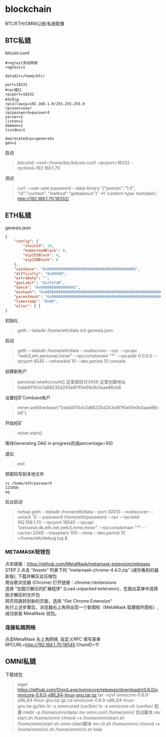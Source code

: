 # blockchain
BTC/ETH/OMNI公链/私链配置


## BTC私链
bitcoin.conf
```
#regtest测试网络
regtest=1 

datadir=/home/btc/

port=18331
#rpc端口
rpcport=18332
#允许ip
rpcallowip=192.168.1.0/255.255.255.0
rpcuser=user
rpcpassword=password
server=1
listen=1 
daemon=1 
txindex=1

deprecatedrpc=generate
gen=1
```

启动
> bitcoind -conf=/home/btc/bitcoin.conf -rpcport=18332 -rpcbind=192.168.1.70


测试
> curl --user user:password --data-binary '{"jsonrpc":"1.0", "id":"curltest", "method":"getbalance"}' -H 'content-type: text/plain;' http://192.168.1.70:18332/


## ETH私链
genesis.json
```json
{
    "config": {
        "chainId": 10, 
        "homesteadBlock": 0, 
        "eip155Block": 0, 
        "eip158Block": 0
    }, 
    "coinbase": "0x0000000000000000000000000000000000000000", 
    "difficulty": "0x99999", 
    "extraData": "", 
    "gasLimit": "0x2fefd8", 
    "nonce": "0x0000000000000042", 
    "mixhash": "0x0000000000000000000000000000000000000000000000000000000000000000", 
    "parentHash": "0x0000000000000000000000000000000000000000000000000000000000000000", 
    "timestamp": "0x00", 
    "alloc": { }
}
```

初始化
> geth --datadir /home/eth/data init genesis.json

启动
> geth --datadir /home/eth/data --nodiscover --rpc --rpcapi "web3,eth,personal,miner" --rpccorsdomain "*"  --rpcaddr 0.0.0.0 --rpcport 8545 --networkid 10 --dev.period 10 console

创建新账户
> personal.newAccount()
这里密码123456
这里创建地址0xbb8110cb7a88235d243e8f1f0e5fe0b3aae86cb8


设置挖矿Coinbase账户
> miner.setEtherbase("0xbb8110cb7a88235d243e8f1f0e5fe0b3aae86cb8")

开始挖矿
> miner.start()

等待Generating DAG in progress完成percentage=100 

退出
> exit

把密码写到本地文件
```
vi /home/eth/password
123456
wq
```


后台启动
> nohup geth --datadir /home/eth/data --port 30010 --nodiscover --unlock '0' --password /home/eth/password --rpc --rpcaddr 192.168.1.70 --rpcport 18545 --rpcapi "personal,db,eth,net,web3,mine,miner" --rpccorsdomain "*" --cache=2048 --maxpeers 100  --mine --dev.period 10 >/home/eth/debug.log &


### METAMASK轻钱包
点击链接：https://github.com/MetaMask/metamask-extension/releases  
STEP 2 点击 “Assets” 列表下的 “metamask-chrome-4.4.0.zip” (或你看到的最新版), 下载并解压此压缩包  
用谷歌浏览器 (Chrome) 打开链接：chrome://extensions  
选择 "加载已解压的扩展程序” (Load unpacked extension)，在跳出菜单中选择刚才解压的文件包  
网页将跳转到新的页面，选择 “Get Chrome Extension"  
执行上述步骤后，浏览器右上角将出现一个新图标（MetaMask 狐狸插件图标）, 成功安装 MetaMask 钱包。  
  
### 连接私链网络
点击MetaMask 右上角网络, 自定义RPC
填写表单
RPCURL=http://192.168.1.70:18545
ChainID=11

## OMNI私链
下载钱包
> wget https://github.com/OmniLayer/omnicore/releases/download/v0.6.0/omnicore-0.6.0-x86_64-linux-gnu.tar.gz
> tar -xzvf omnicore-0.6.0-x86_64-linux-gnu.tar.gz
> cd omnicore-0.6.0-x86_64-linux-gnu.tar.gz/bin
> ln -s omnicored /usr/bin/
> ln -s omnicore-cli /usr/bin/
配置
> mkdir -p /home/omni/data/
> mv omni.conf /home/omni/
启动脚本
> mv start.sh /home/omni/
> chmod +x /home/omni/start.sh
> /home/omni/start.sh
omni-client脚本
> mv cli.sh /home/omni/
> chmod +x /home/omni/cli.sh
> /home/omni/cli.sh help


